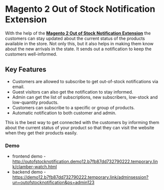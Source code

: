 <body>
	<main>
		<div class="content-wrapper">
			<div class="content-inner">
				<h1>Magento 2 Out of Stock Notification Extension</h1>
				<p>With the help of the <strong><a href="https://www.mageants.com/out-of-stock-notification-for-magento-2.html">Magento 2 Out of Stock Notification Extension</a></strong>  the customers can stay updated about the current status of the products available in the store. Not only this, but it also helps in making them know about the new arrivals in the state. It sends out a notification to keep the customers well-informed.</p>
				<div class="features-wrapper">
					<h2>Key Features</h2>
					<ul>
						<li>Customers are allowed to subscribe to get out-of-stock notifications via email.</li>
						<li>Guest visitors can also get the notification to stay informed.</li>
						<li>Admin can get the list of subscriptions, new subscribers, low-stock and low-quantity products.</li>
						<li>Customers can subscribe to a specific or group of products.</li>
						<li>Automatic notification to both customer and admin.</li>
					</ul>
				</div>
				<div class="more-features">
          	<p>This is the best way to get connected with the customers by informing them about the current status of your product so that they can visit the website when they get their products easily.</p>
					<h3>Demo</h3>
					<ul>
						<li>frontend demo - <a href="http://outofstocknotification.demo12.b7fb87dd732790222.temporary.link/clamber-watch.html">http://outofstocknotification.demo12.b7fb87dd732790222.temporary.link/clamber-watch.html</a></li>
						<li>backend demo - <a href="https://demo12.b7fb87dd732790222.temporary.link/adminsession?un=outofstocknotification&ps=admin123">https://demo12.b7fb87dd732790222.temporary.link/adminsession?un=outofstocknotification&ps=admin123</a></li>
					</ul>
				</div>
			</div>
		</div>
	</main>
</body>
</html>
